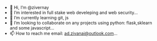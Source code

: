 - 👋 Hi, I’m @zivernay
- 👀 I’m interested in full stake web develeping and web security...
- 🌱 I’m currently learning git, js
- 💞️ I’m looking to collaborate on any projects using python: flask,sklearn and some javascript...
- 📫 How to reach me email: ad.zivanai@outlook.com...

<!---
zivernay/zivernay is a ✨ special ✨ repository because its `README.md` (this file) appears on your GitHub profile.
You can click the Preview link to take a look at your changes.
--->
